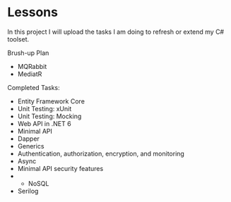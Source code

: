 # Lessons
In this project I will upload the tasks I am doing to refresh or extend my C# toolset. 

Brush-up Plan
- MQRabbit
- MediatR

Completed Tasks:
- Entity Framework Core
- Unit Testing: xUnit
- Unit Testing: Mocking
- Web API in .NET 6
- Minimal API
- Dapper
- Generics
- Authentication, authorization, encryption, and monitoring
- Async
- Minimal API security features
- - NoSQL
- Serilog
